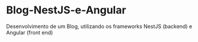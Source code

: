 # Blog-NestJS-e-Angular
Desenvolvimento de um Blog, utilizando os frameworks NestJS (backend) e Angular (front end)
